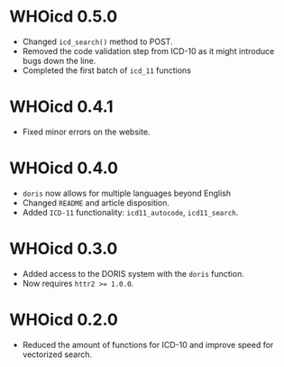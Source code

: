 # WHOicd 0.5.0

* Changed `icd_search()` method to POST. 
* Removed the code validation step from ICD-10 as it might introduce bugs down the line. 
* Completed the first batch of `icd_11` functions

# WHOicd 0.4.1

* Fixed minor errors on the website.

# WHOicd 0.4.0

* `doris` now allows for multiple languages beyond English
* Changed `README` and article disposition. 
* Added `ICD-11` functionality: `icd11_autocode`, `icd11_search`. 

# WHOicd 0.3.0

* Added access to the DORIS system with the  `doris` function. 
* Now requires `httr2 >= 1.0.0`. 

# WHOicd 0.2.0

* Reduced the amount of functions for ICD-10 and improve speed for vectorized search. 
